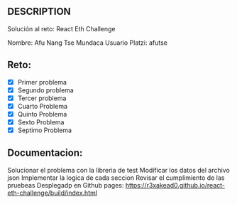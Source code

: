 ## DESCRIPTION

Solución al reto: React Eth Challenge

Nombre: Afu Nang Tse Mundaca
Usuario Platzi: afutse

## Reto:

- [x] Primer problema
- [x] Segundo problema
- [x] Tercer problema
- [x] Cuarto Problema
- [x] Quinto Problema
- [x] Sexto Problema
- [x] Septimo Problema

## Documentacion:
Solucionar el problema con la libreria de test
Modificar los datos del archivo json
Implementar la logica de cada seccion
Revisar el cumplimiento de las pruebeas
Desplegadp en Github pages: https://r3xakead0.github.io/react-eth-challenge/build/index.html